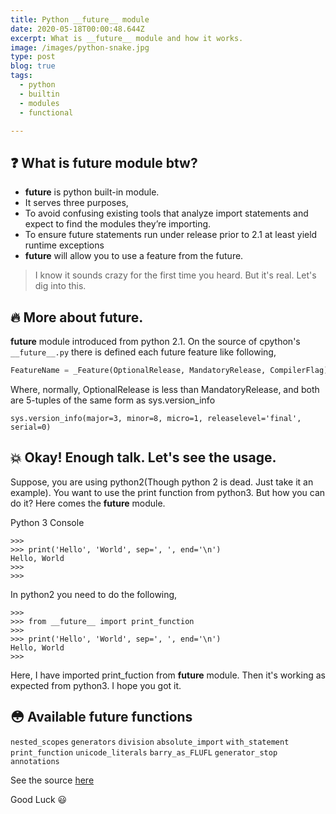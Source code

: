 ```yaml
---
title: Python __future__ module
date: 2020-05-18T00:00:48.644Z
excerpt: What is __future__ module and how it works.
image: /images/python-snake.jpg
type: post
blog: true
tags:
  - python
  - builtin
  - modules
  - functional

---
```

## :question: What is __future__ module btw?
* __future__ is python built-in module.
* It serves three purposes, 
* To avoid confusing existing tools that analyze import statements and expect to find the modules they’re importing.
* To ensure future statements run under release prior to 2.1 at least yield runtime exceptions
* __future__ will allow you to use a feature from the future.

> I know it sounds crazy for the first time you heard. But it's real. Let's dig into this.

## :fire: More about __future__.
__future__ module introduced from python 2.1. On the source of cpython's `__future__.py` there is defined each future feature like following,
```python
FeatureName = _Feature(OptionalRelease, MandatoryRelease, CompilerFlag)
```
Where, normally, OptionalRelease is less than MandatoryRelease, and both are 5-tuples of the same form as sys.version_info
```
sys.version_info(major=3, minor=8, micro=1, releaselevel='final', serial=0)
```

## :collision: Okay! Enough talk. Let's see the usage.
Suppose, you are using python2(Though python 2 is dead. Just take it an example). You want to use the print function from python3. But how you can do it? Here comes the __future__ module.

Python 3 Console
```
>>>
>>> print('Hello', 'World', sep=', ', end='\n')
Hello, World
>>>
>>>
```

In python2 you need to do the following,
```
>>>
>>> from __future__ import print_function
>>>
>>> print('Hello', 'World', sep=', ', end='\n')
Hello, World
>>>
```
Here, I have imported print_fuction from __future__ module. Then it's working as expected from python3. I hope you got it.

## :flushed: Available future functions
`nested_scopes`
`generators`
`division`
`absolute_import`
`with_statement`
`print_function`
`unicode_literals`
`barry_as_FLUFL`
`generator_stop`
`annotations`

See the source [here](https://github.com/python/cpython/blob/3.8/Lib/__future__.py)

Good Luck :smiley: